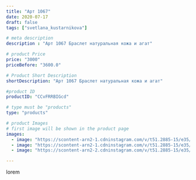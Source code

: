 ```yaml
---
title: "Арт 1067"
date: 2020-07-17
draft: false
tags: ["svetlana_kustarnikova"]

# meta description
description : "Арт 1067 Браслет натуральная кожа и агат"

# product Price
price: "3000"
priceBefore: "3600.0"

# Product Short Description
shortDescription: "Арт 1067 Браслет натуральная кожа и агат"

#product ID
productID: "CCvFRRBIGcd"

# type must be "products"
type: "products"

# product Images
# first image will be shown in the product page
images:
  - image: "https://scontent-arn2-1.cdninstagram.com/v/t51.2885-15/e35/108363399_752181948862312_2861805502855307830_n.jpg?se=7&tp=1&_nc_ht=scontent-arn2-1.cdninstagram.com&_nc_cat=104&_nc_ohc=6P-fXTO-llIAX_sApbJ&oh=d9d10c28542cd3c6dae04e4f1290f549&oe=606D0880&ig_cache_key=MjM1NTEyNDMwMDAyMDk2MTA1MA%3D%3D.2"
  - image: "https://scontent-arn2-1.cdninstagram.com/v/t51.2885-15/e35/106293440_2770508293183941_7492553364998999379_n.jpg?se=7&tp=1&_nc_ht=scontent-arn2-1.cdninstagram.com&_nc_cat=109&_nc_ohc=tvo65xdm47cAX962h0R&oh=ab1f5265a8791376e368f7242c184636&oe=606A39F1&ig_cache_key=MjM1NTEyNDMwMDA1NDMzMzg1Mw%3D%3D.2"
  - image: "https://scontent-arn2-2.cdninstagram.com/v/t51.2885-15/e35/109417703_274588303802928_6352167787916031767_n.jpg?se=8&tp=1&_nc_ht=scontent-arn2-2.cdninstagram.com&_nc_cat=100&_nc_ohc=vqxQUwLhEUAAX-OV1o9&oh=16349d580a6f4edd230842b5adf3eb0e&oe=606B8F8A&ig_cache_key=MjM1NTEyNDMwMDA0NjAwMzY1NQ%3D%3D.2"

---
```

lorem
